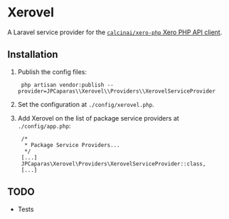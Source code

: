 # Xerovel

A Laravel service provider for the [`calcinai/xero-php` Xero PHP API client](https://github.com/calcinai/xero-php).

## Installation

1. Publish the config files:

        php artisan vendor:publish --provider=JPCaparas\\Xerovel\\Providers\\XerovelServiceProvider

1. Set the configuration at `./config/xerovel.php`.

1. Add Xerovel on the list of package service providers at `./config/app.php`:

        /*
         * Package Service Providers...
         */
        [...]
        JPCaparas\Xerovel\Providers\XerovelServiceProvider::class,
        [...]

## TODO

- Tests
